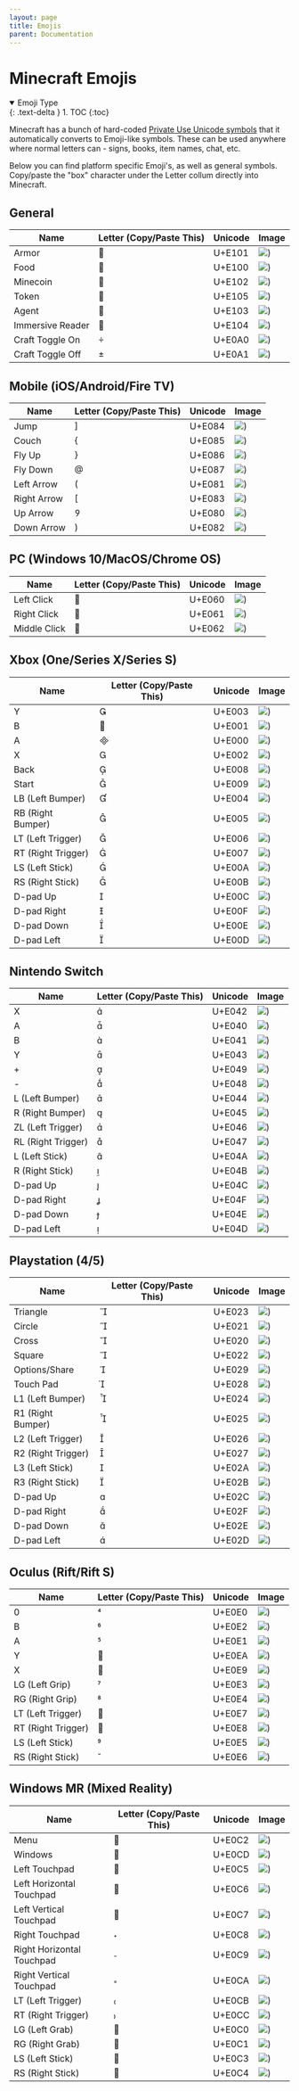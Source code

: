 ```yaml
---
layout: page
title: Emojis
parent: Documentation
---
```


# Minecraft Emojis

<details id="toc" open markdown="block">
  <summary>
    Emoji Type
  </summary>
  {: .text-delta }
1. TOC
{:toc}
</details>

Minecraft has a bunch of hard-coded [Private Use Unicode symbols](https://en.wikipedia.org/wiki/Private_Use_Areas) that it automatically converts to Emoji-like symbols.
These can be used anywhere where normal letters can - signs, books, item names, chat, etc.

Below you can find platform specific Emoji's, as well as general symbols. Copy/paste the "box" character under the Letter collum directly into Minecraft.

## General

| Name                 | Letter (Copy/Paste This) | Unicode                      | Image                                      |
|----------------------|--------------------------|------------------------------|--------------------------------------------|
| Armor                |                         | U+E101                       |![)](/assets/images/Documentation/emojis/general/armor.png)|
| Food                 |                         | U+E100                       |![)](/assets/images/Documentation/emojis/general/food.png)|
| Minecoin             |                         | U+E102                       |![)](/assets/images/Documentation/emojis/general/minecoin.png)|
| Token                |                         | U+E105                       |![)](/assets/images/Documentation/emojis/general/token.png)|
| Agent                |                         | U+E103                       |![)](/assets/images/Documentation/emojis/general/agent.png)|
| Immersive Reader     |                         | U+E104                       |![)](/assets/images/Documentation/emojis/general/immersive_reader.png)|
| Craft Toggle On      |                         | U+E0A0                       |![)](/assets/images/Documentation/emojis/general/craft_toggle_on.png)|
| Craft Toggle Off     |                         | U+E0A1                       |![)](/assets/images/Documentation/emojis/general/craft_toggle_off.png)|


## Mobile (iOS/Android/Fire TV)

| Name                 | Letter (Copy/Paste This) | Unicode                      | Image                                      |
|----------------------|--------------------------|------------------------------|--------------------------------------------|
| Jump                 |                         | U+E084                       |![)](/assets/images/Documentation/emojis/mobile/jump.png)|
| Couch                |                         | U+E085                       |![)](/assets/images/Documentation/emojis/mobile/crouch.png)|
| Fly Up               |                         | U+E086                       |![)](/assets/images/Documentation/emojis/mobile/fly_up.png)|
| Fly Down             |                         | U+E087                       |![)](/assets/images/Documentation/emojis/mobile/fly_down.png)|
| Left Arrow           |                         | U+E081                       |![)](/assets/images/Documentation/emojis/mobile/left_arrow.png)|
| Right Arrow          |                         | U+E083                       |![)](/assets/images/Documentation/emojis/mobile/right_arrow.png)|
| Up Arrow             |                         | U+E080                       |![)](/assets/images/Documentation/emojis/mobile/up_arrow.png)|
| Down Arrow           |                         | U+E082                       |![)](/assets/images/Documentation/emojis/mobile/down_arrow.png)|


## PC (Windows 10/MacOS/Chrome OS)

| Name                 | Letter (Copy/Paste This) | Unicode                      | Image                                      |
|----------------------|--------------------------|------------------------------|--------------------------------------------|
| Left Click           |                         | U+E060                       |![)](/assets/images/Documentation/emojis/pc/left_click.png)|
| Right Click          |                         | U+E061                       |![)](/assets/images/Documentation/emojis/pc/middle_click.png)|
| Middle Click         |                         | U+E062                       |![)](/assets/images/Documentation/emojis/pc/right_click.png)|


## Xbox (One/Series X/Series S)

| Name                 | Letter (Copy/Paste This) | Unicode                      | Image                                      |
|----------------------|--------------------------|------------------------------|--------------------------------------------|
| Y                    |                         | U+E003                       |![)](/assets/images/Documentation/emojis/xbox/y_button.png)|
| B                    |                         | U+E001                       |![)](/assets/images/Documentation/emojis/xbox/b_button.png)|
| A                    |                         | U+E000                       |![)](/assets/images/Documentation/emojis/xbox/a_button.png)|
| X                    |                         | U+E002                       |![)](/assets/images/Documentation/emojis/xbox/x_button.png)|
| Back                 |                         | U+E008                       |![)](/assets/images/Documentation/emojis/xbox/back.png)|
| Start                |                         | U+E009                       |![)](/assets/images/Documentation/emojis/xbox/start.png)|
| LB (Left Bumper)     |                         | U+E004                       |![)](/assets/images/Documentation/emojis/xbox/left_bumper.png)|
| RB (Right Bumper)    |                         | U+E005                       |![)](/assets/images/Documentation/emojis/xbox/right_bumper.png)|
| LT (Left Trigger)    |                         | U+E006                       |![)](/assets/images/Documentation/emojis/xbox/left_trigger.png)|
| RT (Right Trigger)   |                         | U+E007                       |![)](/assets/images/Documentation/emojis/xbox/right_trigger.png)|
| LS (Left Stick)      |                         | U+E00A                       |![)](/assets/images/Documentation/emojis/xbox/left_stick.png)|
| RS (Right Stick)     |                         | U+E00B                       |![)](/assets/images/Documentation/emojis/xbox/right_stick.png)|
| D-pad Up             |                         | U+E00C                       |![)](/assets/images/Documentation/emojis/xbox/dpad_up.png)|
| D-pad Right          |                         | U+E00F                       |![)](/assets/images/Documentation/emojis/xbox/dpad_right.png)|
| D-pad Down           |                         | U+E00E                       |![)](/assets/images/Documentation/emojis/xbox/dpad_down.png)|
| D-pad Left           |                         | U+E00D                       |![)](/assets/images/Documentation/emojis/xbox/dpad_left.png)|


## Nintendo Switch

| Name                 | Letter (Copy/Paste This) | Unicode                      | Image                                      |
|----------------------|--------------------------|------------------------------|--------------------------------------------|
| X                    |                         | U+E042                       |![)](/assets/images/Documentation/emojis/switch/x_button.png)|
| A                    |                         | U+E040                       |![)](/assets/images/Documentation/emojis/switch/a_button.png)|
| B                    |                         | U+E041                       |![)](/assets/images/Documentation/emojis/switch/b_button.png)|
| Y                    |                         | U+E043                       |![)](/assets/images/Documentation/emojis/switch/y_button.png)|
| +                    |                         | U+E049                       |![)](/assets/images/Documentation/emojis/switch/plus.png)|
| -                    |                         | U+E048                       |![)](/assets/images/Documentation/emojis/switch/minus.png)|
| L (Left Bumper)      |                         | U+E044                       |![)](/assets/images/Documentation/emojis/switch/left_bumper.png)|
| R (Right Bumper)     |                         | U+E045                       |![)](/assets/images/Documentation/emojis/switch/right_bumper.png)|
| ZL (Left Trigger)    |                         | U+E046                       |![)](/assets/images/Documentation/emojis/switch/left_trigger.png)|
| RL (Right Trigger)   |                         | U+E047                       |![)](/assets/images/Documentation/emojis/switch/right_trigger.png)|
| L (Left Stick)       |                         | U+E04A                       |![)](/assets/images/Documentation/emojis/switch/left_stick.png)|
| R (Right Stick)      |                         | U+E04B                       |![)](/assets/images/Documentation/emojis/switch/right_stick.png)|
| D-pad Up             |                         | U+E04C                       |![)](/assets/images/Documentation/emojis/switch/dpad_up.png)|
| D-pad Right          |                         | U+E04F                       |![)](/assets/images/Documentation/emojis/switch/dpad_right.png)|
| D-pad Down           |                         | U+E04E                       |![)](/assets/images/Documentation/emojis/switch/dpad_down.png)|
| D-pad Left           |                         | U+E04D                       |![)](/assets/images/Documentation/emojis/switch/dpad_left.png)|


## Playstation (4/5)

| Name                 | Letter (Copy/Paste This) | Unicode                      | Image                                      |
|----------------------|--------------------------|------------------------------|--------------------------------------------|
| Triangle             |                         | U+E023                       |![)](/assets/images/Documentation/emojis/playstation/triangle.png)|
| Circle               |                         | U+E021                       |![)](/assets/images/Documentation/emojis/playstation/circle.png)|
| Cross                |                         | U+E020                       |![)](/assets/images/Documentation/emojis/playstation/cross.png)|
| Square               |                         | U+E022                       |![)](/assets/images/Documentation/emojis/playstation/square.png)|
| Options/Share        |                         | U+E029                       |![)](/assets/images/Documentation/emojis/playstation/options_share.png)|
| Touch Pad            |                         | U+E028                       |![)](/assets/images/Documentation/emojis/playstation/touch_pad.png)|
| L1 (Left Bumper)     |                         | U+E024                       |![)](/assets/images/Documentation/emojis/playstation/left_bumper.png)|
| R1 (Right Bumper)    |                         | U+E025                       |![)](/assets/images/Documentation/emojis/playstation/right_bumper.png)|
| L2 (Left Trigger)    |                         | U+E026                       |![)](/assets/images/Documentation/emojis/playstation/left_trigger.png)|
| R2 (Right Trigger)   |                         | U+E027                       |![)](/assets/images/Documentation/emojis/playstation/right_trigger.png)|
| L3 (Left Stick)      |                         | U+E02A                       |![)](/assets/images/Documentation/emojis/playstation/left_stick.png)|
| R3 (Right Stick)     |                         | U+E02B                       |![)](/assets/images/Documentation/emojis/playstation/right_stick.png)|
| D-pad Up             |                         | U+E02C                       |![)](/assets/images/Documentation/emojis/playstation/dpad_up.png)|
| D-pad Right          |                         | U+E02F                       |![)](/assets/images/Documentation/emojis/playstation/dpad_right.png)|
| D-pad Down           |                         | U+E02E                       |![)](/assets/images/Documentation/emojis/playstation/dpad_down.png)|
| D-pad Left           |                         | U+E02D                       |![)](/assets/images/Documentation/emojis/playstation/dpad_left.png)|


## Oculus (Rift/Rift S)

| Name                 | Letter (Copy/Paste This) | Unicode                      | Image                                      |
|----------------------|--------------------------|------------------------------|--------------------------------------------|
| 0                    |                         | U+E0E0                       |![)](/assets/images/Documentation/emojis/oculus/0_button.png)|
| B                    |                         | U+E0E2                       |![)](/assets/images/Documentation/emojis/oculus/b_button.png)|
| A                    |                         | U+E0E1                       |![)](/assets/images/Documentation/emojis/oculus/a_button.png)|
| Y                    |                         | U+E0EA                       |![)](/assets/images/Documentation/emojis/oculus/y_button.png)|
| X                    |                         | U+E0E9                       |![)](/assets/images/Documentation/emojis/oculus/x_button.png)|
| LG (Left Grip)       |                         | U+E0E3                       |![)](/assets/images/Documentation/emojis/oculus/left_grip.png)|
| RG (Right Grip)      |                         | U+E0E4                       |![)](/assets/images/Documentation/emojis/oculus/right_grip.png)|
| LT (Left Trigger)    |                         | U+E0E7                       |![)](/assets/images/Documentation/emojis/oculus/left_trigger.png)|
| RT (Right Trigger)   |                         | U+E0E8                       |![)](/assets/images/Documentation/emojis/oculus/right_trigger.png)|
| LS (Left Stick)      |                         | U+E0E5                       |![)](/assets/images/Documentation/emojis/oculus/left_stick.png)|
| RS (Right Stick)     |                         | U+E0E6                       |![)](/assets/images/Documentation/emojis/oculus/right_stick.png)|


## Windows MR (Mixed Reality)

| Name                 | Letter (Copy/Paste This) | Unicode                      | Image                                      |
|----------------------|--------------------------|------------------------------|--------------------------------------------|
| Menu                 |                         | U+E0C2                       |![)](/assets/images/Documentation/emojis/windowsMR/menu.png)|
| Windows              |                         | U+E0CD                       |![)](/assets/images/Documentation/emojis/windowsMR/windows.png)|
| Left Touchpad        |                         | U+E0C5                       |![)](/assets/images/Documentation/emojis/windowsMR/left_touchpad.png)|
| Left Horizontal Touchpad |                     | U+E0C6                       |![)](/assets/images/Documentation/emojis/windowsMR/left_touchpad_horizontal.png)|
| Left Vertical Touchpad |                       | U+E0C7                       |![)](/assets/images/Documentation/emojis/windowsMR/left_touchpad_vertical.png)|
| Right Touchpad       |                         | U+E0C8                       |![)](/assets/images/Documentation/emojis/windowsMR/right_touchpad.png)|
| Right Horizontal Touchpad |                    | U+E0C9                       |![)](/assets/images/Documentation/emojis/windowsMR/right_touchpad_horizontal.png)|
| Right Vertical Touchpad |                      | U+E0CA                       |![)](/assets/images/Documentation/emojis/windowsMR/right_touchpad_vertical.png)|
| LT (Left Trigger)    |                         | U+E0CB                       |![)](/assets/images/Documentation/emojis/windowsMR/left_trigger.png)|
| RT (Right Trigger)   |                         | U+E0CC                       |![)](/assets/images/Documentation/emojis/windowsMR/right_trigger.png)|
| LG (Left Grab)       |                         | U+E0C0                       |![)](/assets/images/Documentation/emojis/windowsMR/left_grab.png)|
| RG (Right Grab)      |                         | U+E0C1                       |![)](/assets/images/Documentation/emojis/windowsMR/right_grab.png)|
| LS (Left Stick)      |                         | U+E0C3                       |![)](/assets/images/Documentation/emojis/windowsMR/left_stick.png)|
| RS (Right Stick)     |                         | U+E0C4                       |![)](/assets/images/Documentation/emojis/windowsMR/right_stick.png)|
